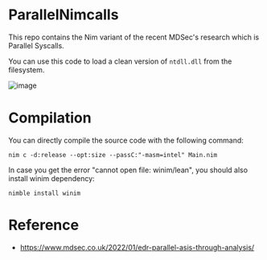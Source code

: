 # ParallelNimcalls

This repo contains the Nim variant of the recent MDSec's research which is Parallel Syscalls.

You can use this code to load a clean version of `ntdll.dll` from the filesystem.

![image](https://user-images.githubusercontent.com/26549173/149503348-8e990e6c-6350-4636-ae0b-3c408b9d1e75.png)


# Compilation

You can directly compile the source code with the following command:

`nim c -d:release --opt:size --passC:"-masm=intel" Main.nim`

In case you get the error "cannot open file: winim/lean", you should also install winim dependency:

`nimble install winim`

# Reference

- https://www.mdsec.co.uk/2022/01/edr-parallel-asis-through-analysis/
